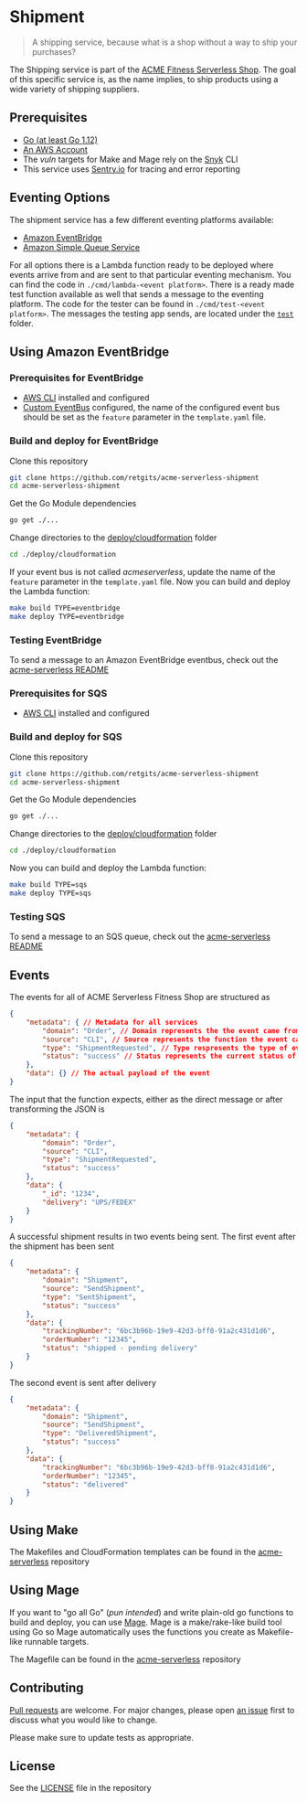 # Shipment

> A shipping service, because what is a shop without a way to ship your purchases?

The Shipping service is part of the [ACME Fitness Serverless Shop](https://github.com/retgits/acme-serverless). The goal of this specific service is, as the name implies, to ship products using a wide variety of shipping suppliers.

## Prerequisites

* [Go (at least Go 1.12)](https://golang.org/dl/)
* [An AWS Account](https://portal.aws.amazon.com/billing/signup)
* The _vuln_ targets for Make and Mage rely on the [Snyk](http://snyk.io/) CLI
* This service uses [Sentry.io](https://sentry.io) for tracing and error reporting

## Eventing Options

The shipment service has a few different eventing platforms available:

* [Amazon EventBridge](https://aws.amazon.com/eventbridge/)
* [Amazon Simple Queue Service](https://aws.amazon.com/sqs/)

For all options there is a Lambda function ready to be deployed where events arrive from and are sent to that particular eventing mechanism. You can find the code in `./cmd/lambda-<event platform>`. There is a ready made test function available as well that sends a message to the eventing platform. The code for the tester can be found in `./cmd/test-<event platform>`. The messages the testing app sends, are located under the [`test`](./test) folder.

## Using Amazon EventBridge

### Prerequisites for EventBridge

* [AWS CLI](https://docs.aws.amazon.com/cli/latest/userguide/cli-chap-install.html) installed and configured
* [Custom EventBus](https://docs.aws.amazon.com/eventbridge/latest/userguide/create-event-bus.html) configured, the name of the configured event bus should be set as the `feature` parameter in the `template.yaml` file.

### Build and deploy for EventBridge

Clone this repository

```bash
git clone https://github.com/retgits/acme-serverless-shipment
cd acme-serverless-shipment
```

Get the Go Module dependencies

```bash
go get ./...
```

Change directories to the [deploy/cloudformation](./deploy/cloudformation) folder

```bash
cd ./deploy/cloudformation
```

If your event bus is not called _acmeserverless_, update the name of the `feature` parameter in the `template.yaml` file. Now you can build and deploy the Lambda function:

```bash
make build TYPE=eventbridge
make deploy TYPE=eventbridge
```

### Testing EventBridge

To send a message to an Amazon EventBridge eventbus, check out the [acme-serverless README](https://github.com/retgits/acme-serverless#testing-eventbridge)

### Prerequisites for SQS

* [AWS CLI](https://docs.aws.amazon.com/cli/latest/userguide/cli-chap-install.html) installed and configured

### Build and deploy for SQS

Clone this repository

```bash
git clone https://github.com/retgits/acme-serverless-shipment
cd acme-serverless-shipment
```

Get the Go Module dependencies

```bash
go get ./...
```

Change directories to the [deploy/cloudformation](./deploy/cloudformation) folder

```bash
cd ./deploy/cloudformation
```

Now you can build and deploy the Lambda function:

```bash
make build TYPE=sqs
make deploy TYPE=sqs
```

### Testing SQS

To send a message to an SQS queue, check out the [acme-serverless README](https://github.com/retgits/acme-serverless#testing-sqs)

## Events

The events for all of ACME Serverless Fitness Shop are structured as

```json
{
    "metadata": { // Metadata for all services
        "domain": "Order", // Domain represents the the event came from (like Payment or Order)
        "source": "CLI", // Source represents the function the event came from (like ValidateCreditCard or SubmitOrder)
        "type": "ShipmentRequested", // Type respresents the type of event this is (like CreditCardValidated)
        "status": "success" // Status represents the current status of the event (like Success)
    },
    "data": {} // The actual payload of the event
}
```

The input that the function expects, either as the direct message or after transforming the JSON is

```json
{
    "metadata": {
        "domain": "Order",
        "source": "CLI",
        "type": "ShipmentRequested",
        "status": "success"
    },
    "data": {
        "_id": "1234",
        "delivery": "UPS/FEDEX"
    }
}
```

A successful shipment results in two events being sent. The first event after the shipment has been sent

```json
{
    "metadata": {
        "domain": "Shipment",
        "source": "SendShipment",
        "type": "SentShipment",
        "status": "success"
    },
    "data": {
        "trackingNumber": "6bc3b96b-19e9-42d3-bff8-91a2c431d1d6",
        "orderNumber": "12345",
        "status": "shipped - pending delivery"
    }
}
```

The second event is sent after delivery

```json
{
    "metadata": {
        "domain": "Shipment",
        "source": "SendShipment",
        "type": "DeliveredShipment",
        "status": "success"
    },
    "data": {
        "trackingNumber": "6bc3b96b-19e9-42d3-bff8-91a2c431d1d6",
        "orderNumber": "12345",
        "status": "delivered"
    }
}
```

## Using Make

The Makefiles and CloudFormation templates can be found in the [acme-serverless](https://github.com/retgits/acme-serverless/tree/master/deploy/cloudformation/shipment) repository

## Using Mage

If you want to "go all Go" (_pun intended_) and write plain-old go functions to build and deploy, you can use [Mage](https://magefile.org/). Mage is a make/rake-like build tool using Go so Mage automatically uses the functions you create as Makefile-like runnable targets.

The Magefile can be found in the [acme-serverless](https://github.com/retgits/acme-serverless/tree/master/deploy/mage) repository

## Contributing

[Pull requests](https://github.com/retgits/acme-serverless-shipment/pulls) are welcome. For major changes, please open [an issue](https://github.com/retgits/acme-serverless-shipment/issues) first to discuss what you would like to change.

Please make sure to update tests as appropriate.

## License

See the [LICENSE](./LICENSE) file in the repository
